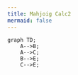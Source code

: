 ```yaml
---
title: Mahjoig Calc2
mermaid: false
---
```


```mermaid
graph TD;
    A-->B;
    A-->C;
    B-->E;
    C-->E;
```
